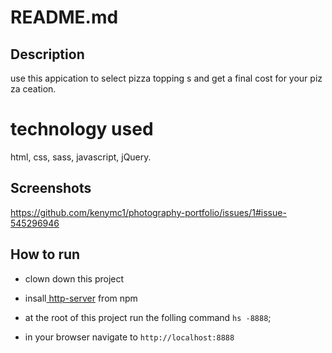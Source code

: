 # README.md

## Description
use this appication to select pizza topping s and get a final cost for your pizza ceation.

# technology used
html, css, sass, javascript, jQuery.

## Screenshots
https://github.com/kenymc1/photography-portfolio/issues/1#issue-545296946


## How to run
* clown down this project
* insall[ http-server](https://www.npmjs.com/)
from npm
* at the root of this project run the folling command `hs -8888`;

* in your browser navigate to `http://localhost:8888`
